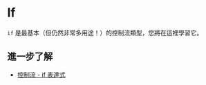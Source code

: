 # If

`if` 是最基本（但仍然非常多用途！）的控制流類型，您將在這裡學習它。

## 進一步了解

- [控制流 - if 表達式](https://doc.rust-lang.org/book/ch03-05-control-flow.html#if-expressions)
